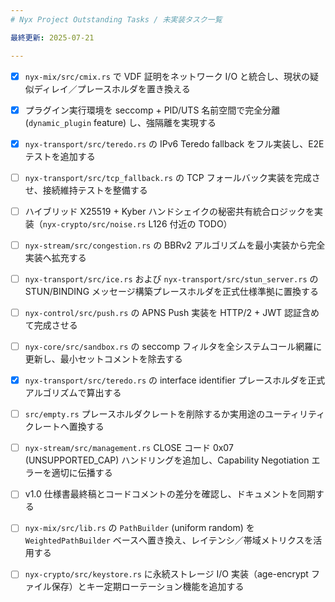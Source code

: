 ```yaml
---
# Nyx Project Outstanding Tasks / 未実装タスク一覧

最終更新: 2025-07-21

---
```

- [x] `nyx-mix/src/cmix.rs` で VDF 証明をネットワーク I/O と統合し、現状の疑似ディレイ／プレースホルダを置き換える
- [x] プラグイン実行環境を seccomp + PID/UTS 名前空間で完全分離 (`dynamic_plugin` feature) し、強隔離を実現する
- [x] `nyx-transport/src/teredo.rs` の IPv6 Teredo fallback をフル実装し、E2E テストを追加する
- [ ] `nyx-transport/src/tcp_fallback.rs` の TCP フォールバック実装を完成させ、接続維持テストを整備する
- [ ] ハイブリッド X25519 + Kyber ハンドシェイクの秘密共有統合ロジックを実装（`nyx-crypto/src/noise.rs` L126 付近の TODO）
- [ ] `nyx-stream/src/congestion.rs` の BBRv2 アルゴリズムを最小実装から完全実装へ拡充する
- [ ] `nyx-transport/src/ice.rs` および `nyx-transport/src/stun_server.rs` の STUN/BINDING メッセージ構築プレースホルダを正式仕様準拠に置換する
- [ ] `nyx-control/src/push.rs` の APNS Push 実装を HTTP/2 + JWT 認証含めて完成させる
- [ ] `nyx-core/src/sandbox.rs` の seccomp フィルタを全システムコール網羅に更新し、最小セットコメントを除去する
- [x] `nyx-transport/src/teredo.rs` の interface identifier プレースホルダを正式アルゴリズムで算出する
- [ ] `src/empty.rs` プレースホルダクレートを削除するか実用途のユーティリティクレートへ置換する
- [ ] `nyx-stream/src/management.rs` CLOSE コード 0x07 (UNSUPPORTED_CAP) ハンドリングを追加し、Capability Negotiation エラーを適切に伝播する
- [ ] v1.0 仕様書最終稿とコードコメントの差分を確認し、ドキュメントを同期する
- [ ] `nyx-mix/src/lib.rs` の `PathBuilder` (uniform random) を `WeightedPathBuilder` ベースへ置き換え、レイテンシ／帯域メトリクスを活用する
- [ ] `nyx-crypto/src/keystore.rs` に永続ストレージ I/O 実装（age-encrypt ファイル保存）とキー定期ローテーション機能を追加する


